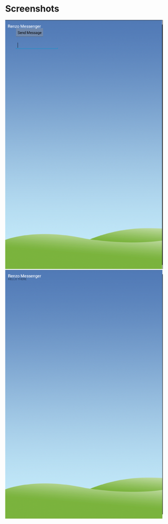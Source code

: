 # Screenshots
<img src="https://github.com/renzodelapena/messenger/blob/master/screenshots/Screenshot_1.png">
<img src="https://github.com/renzodelapena/messenger/blob/master/screenshots/Screenshot_2.png">
